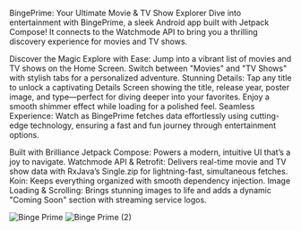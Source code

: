 BingePrime: Your Ultimate Movie & TV Show Explorer
Dive into entertainment with BingePrime, a sleek Android app built with Jetpack Compose! It connects to the Watchmode API to bring you a thrilling discovery experience for movies and TV shows.

Discover the Magic
Explore with Ease: Jump into a vibrant list of movies and TV shows on the Home Screen. Switch between "Movies" and "TV Shows" with stylish tabs for a personalized adventure.
Stunning Details: Tap any title to unlock a captivating Details Screen showing the title, release year, poster image, and type—perfect for diving deeper into your favorites. Enjoy a smooth shimmer effect while loading for a polished feel.
Seamless Experience: Watch as BingePrime fetches data effortlessly using cutting-edge technology, ensuring a fast and fun journey through entertainment options.

Built with Brilliance
Jetpack Compose: Powers a modern, intuitive UI that’s a joy to navigate.
Watchmode API & Retrofit: Delivers real-time movie and TV show data with RxJava’s Single.zip for lightning-fast, simultaneous fetches.
Koin: Keeps everything organized with smooth dependency injection.
Image Loading & Scrolling: Brings stunning images to life and adds a dynamic "Coming Soon" section with streaming service logos.


![Binge Prime](https://github.com/user-attachments/assets/cab6d456-7cbb-414d-9a77-a0c26880b561)
![Binge Prime (2)](https://github.com/user-attachments/assets/f779f487-92f4-47a0-86bc-994de7107303)
